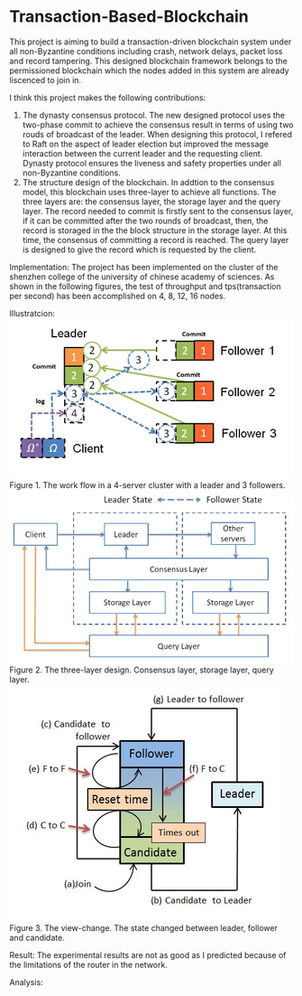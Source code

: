 # Transaction-Based-Blockchain

This project is aiming to build a transaction-driven blockchain system under all non-Byzantine conditions including crash, network delays, packet loss and record tampering. This designed blockchain framework belongs to the permissioned blockchain which the nodes added in this system are already liscenced to join in.

I think this project makes the following contributions:
1. The dynasty consensus protocol. The new designed protocol uses the two-phase commit to achieve the consensus result in terms of using two rouds of broadcast of the leader. When designing this protocol, I refered to Raft on the aspect of leader election but improved the message interaction between the current leader and the requesting client. Dynasty protocol ensures the liveness and safety properties under all non-Byzantine conditions.
2. The structure design of the blockchain. In addtion to the consensus model, this blockchain uses three-layer to achieve all functions. The three layers are: the consensus layer, the storage layer and the query layer. The record needed to commit is firstly sent to the consensus layer, if it can be committed after the two rounds of broadcast, then, the record is storaged in the the block structure in the storage layer. At this time, the consensus of committing a record is reached. The query layer is designed to give the record which is requested by the client.

Implementation:
The project has been implemented on the cluster of the shenzhen college of the university of chinese academy of sciences. As shown in the following figures, the test of throughput and tps(transaction per second) has been accomplished on 4, 8, 12, 16 nodes. 

Illustratcion:
![Figure 1. Work folw](https://github.com/thatisedward/Transaction-Based-Blockchain/blob/master/Screenshots/work_flow.JPG)
Figure 1. The work flow in a 4-server cluster with a leader and 3 followers.
![Figure 2. Three-layer design](https://github.com/thatisedward/Transaction-Based-Blockchain/blob/master/Screenshots/three_layer_design.JPG)
Figure 2. The three-layer design. Consensus layer, storage layer, query layer.
![Figure 3. View-change](https://github.com/thatisedward/Transaction-Based-Blockchain/blob/master/Screenshots/view_change.JPG)
Figure 3. The view-change. The state changed between leader, follower and candidate.

Result:
The experimental results are not as good as I predicted because of the limitations of the router in the network. 

Analysis:
